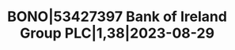 ---
layout: asset
title: BONO|53427397 Bank of Ireland Group PLC|1,38|2023-08-29
isin: XS1872038218
---